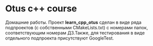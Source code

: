 # Otus c++ course
Домашние работы.
Проект **learn_cpp_otus**  сделан в виде ряда подпроектов (с собственными CMakeLists.txt) с номерами папок, соответствующим номерам ДЗ.Также, для тестирования в виде отдельного подпроекта присутствуют GoogleTest.

